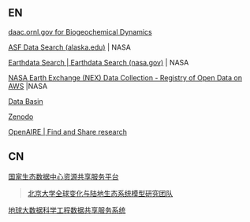 
## EN

[daac.ornl.gov for Biogeochemical Dynamics](https://daac.ornl.gov/)

[ASF Data Search (alaska.edu)](https://search.asf.alaska.edu/#/) | NASA

[Earthdata Search | Earthdata Search (nasa.gov)](https://search.earthdata.nasa.gov/search) | NASA

[NASA Earth Exchange (NEX) Data Collection - Registry of Open Data on AWS](https://registry.opendata.aws/nasanex/) |NASA

[Data Basin](https://databasin.org/)

[Zenodo](https://zenodo.org/)

[OpenAIRE | Find and Share research](https://explore.openaire.eu/)

## CN

[国家生态数据中心资源共享服务平台](https://www.nesdc.org.cn/)

> [北京大学全球变化与陆地生态系统模型研究团队](https://www.nesdc.org.cn/otherProject/index?menuId=team&projectId=1315)

[地球大数据科学工程数据共享服务系统](https://data.casearth.cn/)
